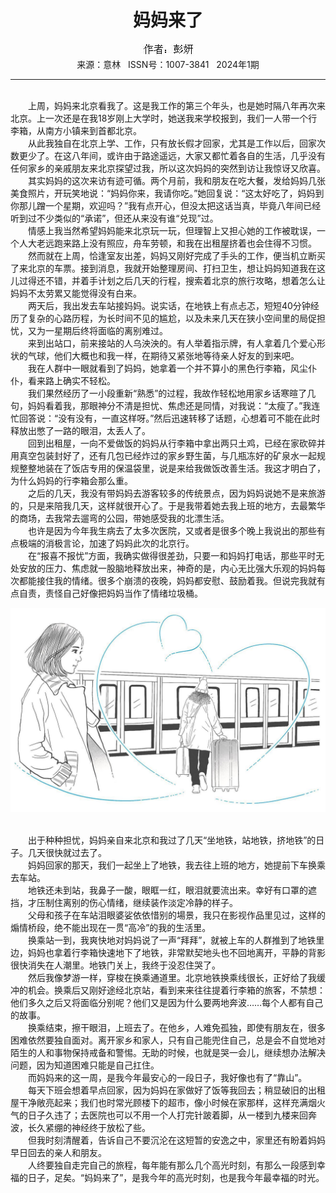 # <center>妈妈来了</center>

<div align=center><img src="https://raw.githubusercontent.com/leaguecn/magazines/main/img_authors/%25d7%25f7%25d5%25df%25a3%25ba%25c5%25ed%25e5%25fb.jpg"></div>

<center>来源：意林   ISSN号：1007-3841   2024年1期</center>

* * *

<br>　　上周，妈妈来北京看我了。这是我工作的第三个年头，也是她时隔八年再次来北京。上一次还是在我18岁刚上大学时，她送我来学校报到，我们一人带一个行李箱，从南方小镇来到首都北京。  
　　从此我独自在北京上学、工作，只有放长假才回家，尤其是工作以后，回家次数更少了。在这八年间，或许由于路途遥远，大家又都忙着各自的生活，几乎没有任何家乡的亲戚朋友来北京探望过我，所以这次妈妈的突然到访让我惊讶又欣喜。  
　　其实妈妈的这次来访有迹可循。两个月前，我和朋友在吃大餐，发给妈妈几张美食照片，开玩笑地说：“妈妈你来，我请你吃。”她回复说：“这太好吃了，妈妈到你那儿蹭一个星期，欢迎吗？”我有点开心，但没太把这话当真，毕竟八年间已经听到过不少类似的“承诺”，但还从来没有谁“兑现”过。  
　　情感上我当然希望妈妈能来北京玩一玩，但理智上又担心她的工作被耽误，一个人大老远跑来路上没有照应，舟车劳顿，和我在出租屋挤着也会住得不习惯。  
　　然而就在上周，恰逢室友出差，妈妈又刚好完成了手头的工作，便当机立断买了来北京的车票。接到消息，我就开始整理房间、打扫卫生，想让妈妈知道我在这儿过得还不错，并着手计划之后几天的行程，搜索着北京的旅行攻略，想着怎么让妈妈不太劳累又能觉得没有白来。  
　　两天后，我出发去车站接妈妈。说实话，在地铁上有点忐忑，短短40分钟经历了复杂的心路历程，为长时间不见的尴尬，以及未来几天在狭小空间里的局促担忧，又为一星期后终将面临的离别难过。  
　　来到出站口，前来接站的人乌泱泱的。有人举着指示牌，有人拿着几个爱心形状的气球，他们大概也和我一样，在期待又紧张地等待亲人好友的到来吧。  
　　我在人群中一眼就看到了妈妈，她拿着一个并不算小的黑色行李箱，风尘仆仆，看来路上确实不轻松。  
　　我们果然经历了一小段重新“熟悉”的过程，我故作轻松地用家乡话寒暄了几句，妈妈看着我，那眼神分不清是担忧、焦虑还是同情，对我说：“太瘦了。”我连忙回答说：“没有没有，一直这样呀。”然后迅速转移了话题，心想着可不能在此时释放出憋了一路的眼泪，太丢人了。  
　　回到出租屋，一向不爱做饭的妈妈从行李箱中拿出两只土鸡，已经在家砍碎并用真空包装封好了，还有几包已经炸过的家乡野生菌，与几瓶冻好的矿泉水一起规规整整地装在了饭店专用的保温袋里，说是来给我做饭改善生活。我这才明白了，为什么妈妈的行李箱会那么重。  
　　之后的几天，我没有带妈妈去游客较多的传统景点，因为妈妈说她不是来旅游的，只是来陪我几天，这样就很开心了。于是我带着她去我上班的地方，去最繁华的商场，去我常去遛弯的公园，带她感受我的北漂生活。  
　　也许是因为今年我生病去了太多次医院，又或者是很多个晚上我说出的那些有点极端的消极言论，加速了妈妈此次的北京行。  
　　在“报喜不报忧”方面，我确实做得很差劲，只要一和妈妈打电话，那些平时无处安放的压力、焦虑就一股脑地释放出来，神奇的是，内心无比强大乐观的妈妈每次都能接住我的情绪。很多个崩溃的夜晚，妈妈都安慰、鼓励着我。但说完我就有点自责，责怪自己好像把妈妈当作了情绪垃圾桶。

![](https://raw.githubusercontent.com/leaguecn/magazines/main/img/yili20240129-1-l.jpg)

  
<br>　　出于种种担忧，妈妈亲自来北京和我过了几天“坐地铁，站地铁，挤地铁”的日子。几天很快就过去了。  
　　妈妈回家的那天，我们一起坐上了地铁，我去往上班的地方，她提前下车换乘去车站。  
　　地铁还未到站，我鼻子一酸，眼眶一红，眼泪就要流出来。幸好有口罩的遮挡，才压制住离别的伤心情绪，继续装作淡定冷静的样子。  
　　父母和孩子在车站泪眼婆娑依依惜别的場景，我只在影视作品里见过，这样的煽情桥段，绝不能出现在一贯“高冷”的我的生活里。  
　　换乘站一到，我爽快地对妈妈说了一声“拜拜”，就被上车的人群推到了地铁里边，妈妈也拿着行李箱快速地下了地铁，非常默契地头也不回地离开，平静的背影很快消失在人潮里。地铁门关上，我终于没忍住哭了。  
　　然后我像梦游一样，穿梭在换乘通道里。北京地铁换乘线很长，正好给了我缓冲的机会。换乘后又刚好途经北京站，看到来来往往提着行李箱的旅客，不禁想：他们多久之后又将面临分别呢？他们又是因为什么要两地奔波……每个人都有自己的故事。  
　　换乘结束，擦干眼泪，上班去了。在他乡，人难免孤独，即使有朋友在，很多困难依然要独自面对。离开家乡和家人，只有自己能兜住自己，总是会不自觉地对陌生的人和事物保持戒备和警惕。无助的时候，也就是哭一会儿，继续想办法解决问题，因为知道困难只能是自己扛住。  
　　而妈妈来的这一周，是我今年最安心的一段日子，我好像也有了“靠山”。  
　　每天下班会想着早点回家，因为妈妈在家做好了饭等我回去；稍显破旧的出租屋干净敞亮起来；我们也时常光顾楼下的超市，像小时候在家那样，这样充满烟火气的日子久违了；去医院也可以不用一个人打完针跛着脚，从一楼到九楼来回奔波，长久紧绷的神经终于放松了些。  
　　但我时刻清醒着，告诉自己不要沉沦在这短暂的安逸之中，家里还有盼着妈妈早日回去的亲人和朋友。  
　　人终要独自走完自己的旅程，每年能有那么几个高光时刻，有那么一段感到幸福的日子，足矣。“妈妈来了”，是我今年的高光时刻，也是我今年最幸福的时光。

